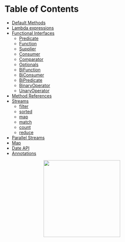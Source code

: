# Table of Contents
* [Default Methods](https://github.com/alejoalvarez/Java/tree/main/Java8/Default%20Method)
* [Lambda expressions](https://github.com/alejoalvarez/Java/tree/main/Java8/Lambda)
* [Functional Interfaces](https://github.com/alejoalvarez/Java/blob/main/Java8/Functional%20Interfaces/Functional%20Interface.md)
  *  [Predicate](https://github.com/alejoalvarez/Java/blob/main/Java8/Functional%20Interfaces/Predicate.md)
  *  [Function](https://github.com/alejoalvarez/Java/blob/main/Java8/Functional%20Interfaces/Function.md)
  *  [Supplier](https://github.com/alejoalvarez/Java/blob/main/Java8/Functional%20Interfaces/Supplier.md)
  *  [Consumer](https://github.com/alejoalvarez/Java/blob/main/Java8/Functional%20Interfaces/Consumer.md)
  *  [Comparator](https://github.com/alejoalvarez/Java/blob/main/Java8/Functional%20Interfaces/Comparator.md)
  *  [Optionals](https://github.com/alejoalvarez/Java/blob/main/Java8/Functional%20Interfaces/Optionals.md)
  *  [BiFunction](https://github.com/alejoalvarez/Java/blob/main/Java8/Functional%20Interfaces/BiFunction.md)
  *  [BiConsumer](https://github.com/alejoalvarez/Java/blob/main/Java8/Functional%20Interfaces/BiConsumer.md)
  *  [BiPredicate](https://github.com/alejoalvarez/Java/blob/main/Java8/Functional%20Interfaces/BiPredicate.md)
  *  [BinaryOperator](https://github.com/alejoalvarez/Java/blob/main/Java8/Functional%20Interfaces/BinaryOperator.md)
  *  [UnaryOperator](https://github.com/alejoalvarez/Java/blob/main/Java8/Functional%20Interfaces/UnaryOperator.md)
* [Method References](https://github.com/alejoalvarez/Java/tree/main/Java8/Method%20Reference)
* [Streams](https://github.com/alejoalvarez/Java/blob/main/Java8/Streams/Streams.md)
  * [filter](https://github.com/alejoalvarez/Java/blob/main/Java8/Streams/Streams-filter.md)
  * [sorted](https://github.com/alejoalvarez/Java/blob/main/Java8/Streams/Streams-sorted.md)
  * [map](https://github.com/alejoalvarez/Java/blob/main/Java8/Streams/Streams-map.md)
  * [match](https://github.com/alejoalvarez/Java/blob/main/Java8/Streams/Streams-match.md)
  * [count](https://github.com/alejoalvarez/Java/blob/main/Java8/Streams/Streams-count.md)
  * [reduce](https://github.com/alejoalvarez/Java/blob/main/Java8/Streams/Streams-reduce.md)
* [Parallel Streams](https://github.com/alejoalvarez/Java/blob/main/Java8/Parallel%20Streams/Parallel%20Streams.md)
* [Map](https://github.com/alejoalvarez/Java/tree/main/Java8/Map/Map.md)
* [Date API](https://github.com/alejoalvarez/Java/tree/main/Java8/Date%20API/Date%20API.md)
* [Annotations](https://github.com/alejoalvarez/Java/tree/main/Java8/Annotations.md)

<p align="center">
<img height="250" src="https://alejoalvarez.github.io/Images/java8.png">
</p>
